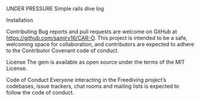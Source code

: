UNDER PRESSURE Simple rails dive log

Installation

Contributing Bug reports and pull requests are welcome on GitHub at https://github.com/samirv16/CAR-O. This project is intended to be a safe, welcoming space for collaboration, and contributors are expected to adhere to the Contributor Covenant code of conduct.

License The gem is available as open source under the terms of the MIT License.

Code of Conduct Everyone interacting in the Freediving project’s codebases, issue trackers, chat rooms and mailing lists is expected to follow the code of conduct.
